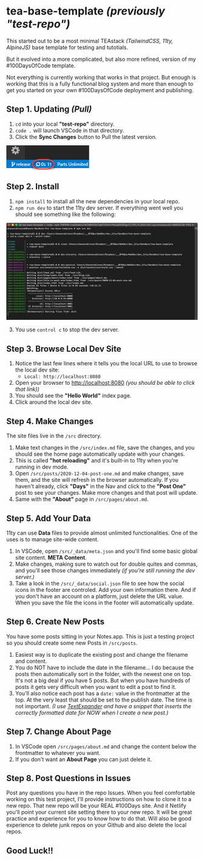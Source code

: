 # tea-base-template _(previously "test-repo")_

This started out to be a most minimal TEAstack _(TailwindCSS, 11ty, AlpineJS)_ base template for testing and tutotials.

But it evolved into a more complicated, but also more refined, version of my #100DaysOfCode template.

Not everything is currently working that works in that project. But enough is working that this is a fully functional blog system and more than enough to get you started on your own #100DaysOfCode deployment and publishing.

## Step 1. Updating _(Pull)_

1. `cd` into your local **"test-repo"** directory.
2. `code .` will launch VSCode in that directory.
3. Click the **Sync Changes** button to Pull the latest version.

![sync changes](_sync.png)

## Step 2. Install

1. `npm install` to install all the new dependencies in your local repo.
2. `npm run dev` to start the 11ty dev server. If everything went well you should see something like the following:

![npmrundev](_npmrundev.png)

3. You use `control c` to stop the dev server.

## Step 3. Browse Local Dev Site

1. Notice the last few lines where it tells you the local URL to use to browse the local dev site:
   - `Local: http://localhost:8080`
2. Open your browser to [http://localhost:8080](http://localhost:8080) _(you should be able to click that link))_
3. You should see the **"Hello World"** index page.
4. Click around the local dev site.

## Step 4. Make Changes

The site files live in the `/src` directory.

1. Make text changes in the `/src/index.md` file, save the changes, and you should see the home page automatically update with your changes.
2. This is called **"hot reloading"** and it's built-in to 11ty when you're running in dev mode.
3. Open `/src/posts/2020-12-04-post-one.md` and make changes, save them, and the site will refresh in the browser automatically. If you haven't already, click **"Days"** in the Nav and click to the **"Post One"** post to see your changes. Make more changes and that post will update.
4. Same with the **"About"** page in `/src/pages/about.md`.

## Step 5. Add Your Data

11ty can use **Data** files to provide almost unlimited functionalities. One of the uses is to manage site-wide content.

1. In VSCode, open `/src/_data/meta.json` and you'll find some basic global site content. **META Content**.
2. Make changes, making sure to watch out for double quites and commas, and you'll see those changes immediately _(if you're still running the dev server.)_
3. Take a look in the `/src/_data/social.json` file to see how the social icons in the footer are controled. Add your own information there. And if you don't have an account on a platform, just delete the URL value. When you save the file the icons in the footer will automatically update.

## Step 6. Create New Posts

You have some posts sitting in your Notes.app. This is just a testing project so you should create some new Posts in `/src/posts`.

1. Easiest way is to duplicate the existing post and change the filename and content.
2. You do NOT have to include the date in the filename... I do because the posts then automatically sort in the folder, with the newest one on top. It's not a big deal if you have 5 posts. But when you have hundreds of posts it gets very difficult when you want to edit a post to find it.
3. You'll also notice each post has a `date:` value in the frontmatter at the top. At the very least that should be set to the publish date. The time is not important. _(I use [TextExpander](https://textexpander.com/) and have a snippet that inserts the correctly formatted date for NOW when I create a new post.)_

## Step 7. Change About Page

1. In VSCode open `/src/pages/about.md` and change the content below the frontmatter to whatever you want.
2. If you don't want an **About Page** you can just delete it.

## Step 8. Post Questions in Issues

Post any questions you have in the repo Issues. When you feel comfortable working on this test project, I'll provide instructions on how to clone it to a new repo. That new repo will be your REAL #100Days site. And it Netlify you'll point your current site setting there to your new repo. It will be great practice and experience for you to know how to do that. Will also be good experience to delete junk repos on your Github and also delete the local repos.

## Good Luck!!
